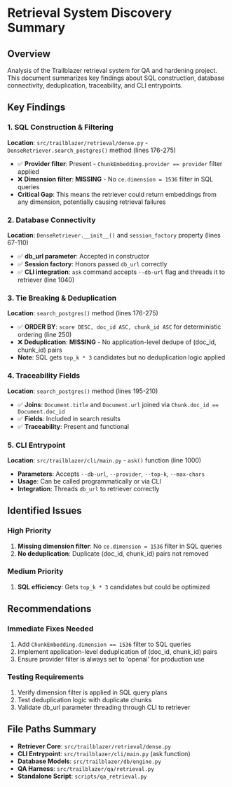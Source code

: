 # Retrieval System Discovery Summary

## Overview

Analysis of the Trailblazer retrieval system for QA and hardening project. This document summarizes key findings about SQL construction, database connectivity, deduplication, traceability, and CLI entrypoints.

## Key Findings

### 1. SQL Construction & Filtering

**Location**: `src/trailblazer/retrieval/dense.py` - `DenseRetriever.search_postgres()` method (lines 176-275)

- ✅ **Provider filter**: Present - `ChunkEmbedding.provider == provider` filter applied
- ❌ **Dimension filter**: **MISSING** - No `ce.dimension = 1536` filter in SQL queries
- **Critical Gap**: This means the retriever could return embeddings from any dimension, potentially causing retrieval failures

### 2. Database Connectivity

**Location**: `DenseRetriever.__init__()` and `session_factory` property (lines 67-110)

- ✅ **db_url parameter**: Accepted in constructor
- ✅ **Session factory**: Honors passed `db_url` correctly
- ✅ **CLI integration**: `ask` command accepts `--db-url` flag and threads it to retriever (line 1040)

### 3. Tie Breaking & Deduplication

**Location**: `search_postgres()` method (lines 176-275)

- ✅ **ORDER BY**: `score DESC, doc_id ASC, chunk_id ASC` for deterministic ordering (line 250)
- ❌ **Deduplication**: **MISSING** - No application-level dedupe of (doc_id, chunk_id) pairs
- **Note**: SQL gets `top_k * 3` candidates but no deduplication logic applied

### 4. Traceability Fields

**Location**: `search_postgres()` method (lines 195-210)

- ✅ **Joins**: `Document.title` and `Document.url` joined via `Chunk.doc_id == Document.doc_id`
- ✅ **Fields**: Included in search results
- ✅ **Traceability**: Present and functional

### 5. CLI Entrypoint

**Location**: `src/trailblazer/cli/main.py` - `ask()` function (line 1000)

- **Parameters**: Accepts `--db-url`, `--provider`, `--top-k`, `--max-chars`
- **Usage**: Can be called programmatically or via CLI
- **Integration**: Threads `db_url` to retriever correctly

## Identified Issues

### High Priority

1. **Missing dimension filter**: No `ce.dimension = 1536` filter in SQL queries
1. **No deduplication**: Duplicate (doc_id, chunk_id) pairs not removed

### Medium Priority

1. **SQL efficiency**: Gets `top_k * 3` candidates but could be optimized

## Recommendations

### Immediate Fixes Needed

1. Add `ChunkEmbedding.dimension == 1536` filter to SQL queries
1. Implement application-level deduplication of (doc_id, chunk_id) pairs
1. Ensure provider filter is always set to 'openai' for production use

### Testing Requirements

1. Verify dimension filter is applied in SQL query plans
1. Test deduplication logic with duplicate chunks
1. Validate db_url parameter threading through CLI to retriever

## File Paths Summary

- **Retriever Core**: `src/trailblazer/retrieval/dense.py`
- **CLI Entrypoint**: `src/trailblazer/cli/main.py` (ask function)
- **Database Models**: `src/trailblazer/db/engine.py`
- **QA Harness**: `src/trailblazer/qa/retrieval.py`
- **Standalone Script**: `scripts/qa_retrieval.py`
